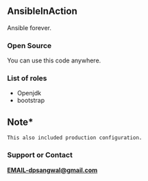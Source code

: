 ## AnsibleInAction
Ansible forever.

### Open Source
You can use this code anywhere.

### List of roles
* Openjdk
* bootstrap

## Note*
```
This also included production configuration.
```
### Support or Contact
**EMAIL-dpsangwal@gmail.com**
